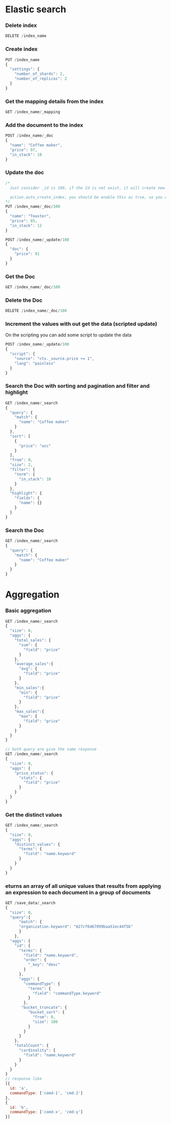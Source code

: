 # Elastic search

### Delete index
```js
DELETE /index_name
```
### Create index
```js
PUT /index_name
{
  "settings": {
    "number_of_shards": 2,
    "number_of_replicas": 2
  }
}
```

### Get the mapping details from the index
```js
GET /index_name/_mapping
```

### Add the document to the index
```js
POST /index_name/_doc
{
  "name": "Coffee maker",
  "price": 97,
  "in_stack": 10
}
```

### Update the doc
```js
/* 
  Just consider _id is 100, if the Id is not exist, it will create new data, otherwise it will update the old data

  action.auto_create_index, you should be enable this as true, so you can create the doc if it is not exist
*/ 
PUT /index_name/_doc/100
{
  "name": "Toaster",
  "price": 85,
  "in_stack": 12
}

POST /index_name/_update/100
{
  "doc": {
    "price": 91
  }
}
```

### Get the Doc
```js
GET /index_name/_doc/100
```

### Delete the Doc
```js
DELETE /index_name/_doc/100
```

### Increment the values with out get the data (scripted update)
On the scripting you can add some script to update the data
```js
POST /index_name/_update/100
{
  "script": {
    "source": "ctx._source.price += 1",
    "lang": "painless"
  }
}
```

### Search the Doc with sorting and pagination and filter and highlight
```js
GET /index_name/_search
{
  "query": {
    "match": {
      "name": "Coffee maker"
    }
  },
  "sort": [
    {
      "price": "asc"
    }
  ],
  "from": 0,
  "size": 2,
  "filter": {
    "term": {
      "in_stack": 10
    }
  },
  "highlight": {
    "fields": {
      "name": {}
    }
  }
}
```

### Search the Doc
```js
GET /index_name/_search
{
  "query": {
    "match": {
      "name": "Coffee maker"
    }
  }
}
```

# Aggregation
### Basic aggregation
```js
GET /index_name/_search
{
  "size": 0, 
  "aggs": {
    "total_sales": {
      "sum": {
        "field": "price"
      }
    },
    "average_sales":{
      "avg": {
        "field": "price"
      }
    },
    "min_sales":{
      "min": {
        "field": "price"
      }
    },
    "max_sales":{
      "max": {
        "field": "price"
      }
    }
  }
}

// both query are give the same response
GET /index_name/_search
{
  "size": 0,
  "aggs": {
    "price_status": {
      "stats": {
        "field": "price"
      }
    }
  }
}
```

### Get the distinct values
```js
GET /index_name/_search
{
  "size": 0, 
  "aggs": {
    "distinct_values": {
      "terms": {
        "field": "name.keyword"
      }
    }
  }
}
```

### eturns an array of all unique values that results from applying an expression to each document in a group of documents
```js
GET /save_data/_search
{
  "size": 0,
  "query":{  
      "match": {
      "organization.keyword": "627cf6467099baa51ec44f5b"
      }
    },
  "aggs": {
    "id": {
      "terms": {
        "field": "name.keyword",
        "order": {
          "_key": "desc"
        }
      },
      "aggs": {
        "commandType": {
          "terms": {
            "field": "commandType.keyword"
          }
        },
       "bucket_truncate": {
          "bucket_sort": {
            "from": 0,
            "size": 100
          }
        }
      }
    },
    "totalCount": {
      "cardinality": {
        "field": "name.keyword"
      }
    }
  }
}
// response like
[{
  id: 'a',
  commandType: ['comd-1', 'cmd-2']
},
{
  id: 'b',
  commandType: ['comd-x', 'cmd-y']
}]
```
